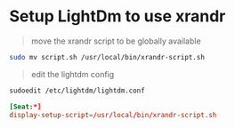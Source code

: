 # Setup LightDm to use xrandr

> move the xrandr script to be globally available

```bash
sudo mv script.sh /usr/local/bin/xrandr-script.sh
```

> edit the lightdm config

```bash
sudoedit /etc/lightdm/lightdm.conf
```

```conf
[Seat:*]
display-setup-script=/usr/local/bin/xrandr-script.sh
```
